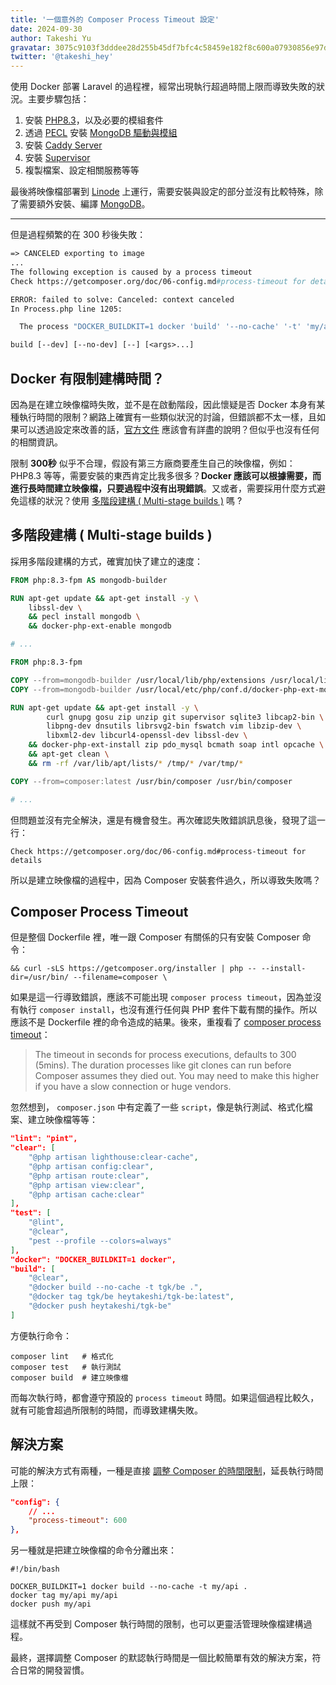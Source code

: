 ```yaml
---
title: '一個意外的 Composer Process Timeout 設定'
date: 2024-09-30
author: Takeshi Yu
gravatar: 3075c9103f3dddee28d255b45df7bfc4c58459e182f8c600a07930856e97dc39
twitter: '@takeshi_hey'
---
```


使用 Docker 部署 Laravel 的過程裡，經常出現執行超過時間上限而導致失敗的狀況。主要步驟包括：

1. 安裝 [PHP8.3](https://www.php.net/releases/8.3/en.php)，以及必要的模組套件
2. 透過 [PECL](https://pecl.php.net) 安裝 [MongoDB 驅動與模組](https://www.mongodb.com/docs/drivers/php-drivers/)
3. 安裝 [Caddy Server](https://caddyserver.com)
4. 安裝 [Supervisor](http://supervisord.org)
5. 複製檔案、設定相關服務等等

最後將映像檔部署到 [Linode](https://www.linode.com) 上運行，需要安裝與設定的部分並沒有比較特殊，除了需要額外安裝、編譯 [MongoDB](https://www.mongodb.com/)。

---

但是過程頻繁的在 300 秒後失敗：

```dockerfile
=> CANCELED exporting to image                                                                                       37.6s
...
The following exception is caused by a process timeout
Check https://getcomposer.org/doc/06-config.md#process-timeout for details

ERROR: failed to solve: Canceled: context canceled
In Process.php line 1205:

  The process "DOCKER_BUILDKIT=1 docker 'build' '--no-cache' '-t' 'my/api' '.'" exceeded the timeout of 300 seconds.

build [--dev] [--no-dev] [--] [<args>...]
```

## Docker 有限制建構時間？

因為是在建立映像檔時失敗，並不是在啟動階段，因此懷疑是否 Docker 本身有某種執行時間的限制？網路上確實有一些類似狀況的討論，但錯誤都不太一樣，且如果可以透過設定來改善的話，[官方文件](https://docs.docker.com/get-started/) 應該會有詳盡的說明？但似乎也沒有任何的相關資訊。

限制 **300秒** 似乎不合理，假設有第三方廠商要產生自己的映像檔，例如：PHP8.3 等等，需要安裝的東西肯定比我多很多？**Docker 應該可以根據需要，而進行長時間建立映像檔，只要過程中沒有出現錯誤**。又或者，需要採用什麼方式避免這樣的狀況？使用 [多階段建構 ( Multi-stage builds )](https://docs.docker.com/build/building/multi-stage/) 嗎 ?

## 多階段建構 ( Multi-stage builds )

採用多階段建構的方式，確實加快了建立的速度：

```dockerfile
FROM php:8.3-fpm AS mongodb-builder

RUN apt-get update && apt-get install -y \
    libssl-dev \
    && pecl install mongodb \
    && docker-php-ext-enable mongodb

# ...

FROM php:8.3-fpm

COPY --from=mongodb-builder /usr/local/lib/php/extensions /usr/local/lib/php/extensions
COPY --from=mongodb-builder /usr/local/etc/php/conf.d/docker-php-ext-mongodb.ini /usr/local/etc/php/conf.d/

RUN apt-get update && apt-get install -y \
        curl gnupg gosu zip unzip git supervisor sqlite3 libcap2-bin \
        libpng-dev dnsutils librsvg2-bin fswatch vim libzip-dev \
        libxml2-dev libcurl4-openssl-dev libssl-dev \
    && docker-php-ext-install zip pdo_mysql bcmath soap intl opcache \
    && apt-get clean \
    && rm -rf /var/lib/apt/lists/* /tmp/* /var/tmp/*

COPY --from=composer:latest /usr/bin/composer /usr/bin/composer

# ...
```

但問題並沒有完全解決，還是有機會發生。再次確認失敗錯誤訊息後，發現了這一行：

```shell
Check https://getcomposer.org/doc/06-config.md#process-timeout for details
```

所以是建立映像檔的過程中，因為 Composer 安裝套件過久，所以導致失敗嗎？

## Composer Process Timeout

但是整個 Dockerfile 裡，唯一跟 Composer 有關係的只有安裝 Composer 命令：

```shell
&& curl -sLS https://getcomposer.org/installer | php -- --install-dir=/usr/bin/ --filename=composer \
```

如果是這一行導致錯誤，應該不可能出現 `composer process timeout`，因為並沒有執行 `composer install`，也沒有進行任何與 PHP 套件下載有關的操作。所以應該不是 Dockerfile 裡的命令造成的結果。後來，重複看了 [composer process timeout](https://getcomposer.org/doc/06-config.md#process-timeout)：

> The timeout in seconds for process executions, defaults to 300 (5mins). The duration processes like git clones can run before Composer assumes they died out. You may need to make this higher if you have a slow connection or huge vendors.

忽然想到， `composer.json` 中有定義了一些 `script`，像是執行測試、格式化檔案、建立映像檔等等：

```json
"lint": "pint",
"clear": [
    "@php artisan lighthouse:clear-cache",
    "@php artisan config:clear",
    "@php artisan route:clear",
    "@php artisan view:clear",
    "@php artisan cache:clear"
],
"test": [
    "@lint",
    "@clear",
    "pest --profile --colors=always"
],
"docker": "DOCKER_BUILDKIT=1 docker",
"build": [
    "@clear",
    "@docker build --no-cache -t tgk/be .",
    "@docker tag tgk/be heytakeshi/tgk-be:latest",
    "@docker push heytakeshi/tgk-be"
]
```

方便執行命令：

```shell
composer lint   # 格式化
composer test   # 執行測試
composer build  # 建立映像檔
```

而每次執行時，都會遵守預設的 `process timeout` 時間。如果這個過程比較久，就有可能會超過所限制的時間，而導致建構失敗。

## 解決方案

可能的解決方式有兩種，一種是直接 [調整 Composer 的時間限制](https://getcomposer.org/doc/articles/scripts.md#managing-the-process-timeout)，延長執行時間上限：

```json
"config": {
    // ...
    "process-timeout": 600
},
```
另一種就是把建立映像檔的命令分離出來：

```shell
#!/bin/bash

DOCKER_BUILDKIT=1 docker build --no-cache -t my/api .
docker tag my/api my/api
docker push my/api
```

這樣就不再受到 Composer 執行時間的限制，也可以更靈活管理映像檔建構過程。

最終，選擇調整 Composer 的默認執行時間是一個比較簡單有效的解決方案，符合日常的開發習慣。
